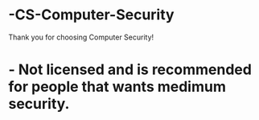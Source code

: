 # -CS-Computer-Security
Thank you for choosing Computer Security!

# - Not licensed and is recommended for people that wants medimum security.

